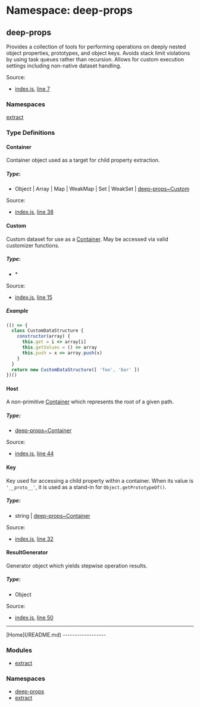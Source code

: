 Namespace: deep-props
=====================

deep-props
----------

Provides a collection of tools for performing operations on deeply nested object properties, prototypes, and object keys. Avoids stack limit violations by using task queues rather than recursion. Allows for custom execution settings including non-native dataset handling.

Source:

*   [index.js](/index.js), [line 7](/index.js#L7)

### Namespaces

[extract](/libs/extract/docs/global.md)

### Type Definitions

#### Container

Container object used as a target for child property extraction.

##### Type:

*   Object | Array | Map | WeakMap | Set | WeakSet | [deep-props~Custom](/docs/global.md#Custom)

Source:

*   [index.js](/index.js), [line 38](/index.js#L38)

#### Custom

Custom dataset for use as a [Container](#~Container). May be accessed via valid customizer functions.

##### Type:

*   \*

Source:

*   [index.js](/index.js), [line 15](/index.js#L15)

##### Example

```js
(() => {
  class CustomDataStructure {
    constructor(array) {
      this.get = i => array[i]
      this.getValues = () => array
      this.push = x => array.push(x)
    }
  }
  return new CustomDataStructure([ 'foo', 'bar' ])
})()
```
#### Host

A non-primitive [Container](#~Container) which represents the root of a given path.

##### Type:

*   [deep-props~Container](/docs/global.md#Container)

Source:

*   [index.js](/index.js), [line 44](/index.js#L44)

#### Key

Key used for accessing a child property within a container. When its value is `'__proto__'`, it is used as a stand-in for `Object.getPrototypeOf()`.

##### Type:

*   string | [deep-props~Container](/docs/global.md#Container)

Source:

*   [index.js](/index.js), [line 32](/index.js#L32)

#### ResultGenerator

Generator object which yields stepwise operation results.

##### Type:

*   Object

Source:

*   [index.js](/index.js), [line 50](/index.js#L50)

<hr>[Home](/README.md)
------------------

### Modules

*   [extract](/libs/module-extract/docs/global.md)

### Namespaces

*   [deep-props](/docs/global.md)
*   [extract](/libs/extract/docs/global.md)